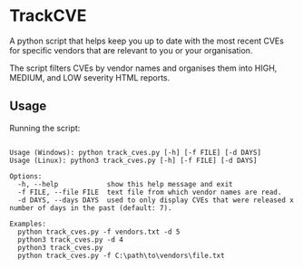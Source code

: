 # TrackCVE

A python script that helps keep you up to date with the most recent CVEs for specific vendors that are relevant to you or your organisation.

The script filters CVEs by vendor names and organises them into HIGH, MEDIUM, and LOW severity HTML reports.

## Usage
Running the script:
```

Usage (Windows): python track_cves.py [-h] [-f FILE] [-d DAYS]
Usage (Linux): python3 track_cves.py [-h] [-f FILE] [-d DAYS]

Options:
  -h, --help            show this help message and exit
  -f FILE, --file FILE  text file from which vendor names are read.
  -d DAYS, --days DAYS  used to only display CVEs that were released x number of days in the past (default: 7).

Examples:
  python track_cves.py -f vendors.txt -d 5
  python3 track_cves.py -d 4
  python3 track_cves.py
  python track_cves.py -f C:\path\to\vendors\file.txt
  ```

